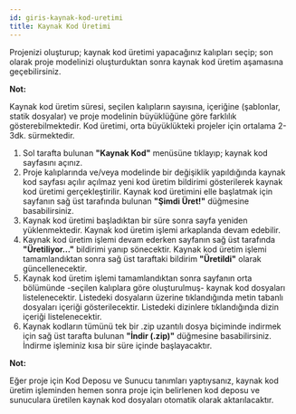 ```yaml
---
id: giris-kaynak-kod-uretimi
title: Kaynak Kod Üretimi
---
```


<a id="aHeaderMenuAnchor" data-header-menu="Docs"></a>

Projenizi oluşturup; kaynak kod üretimi yapacağınız kalıpları seçip; son olarak proje modelinizi oluşturduktan sonra kaynak kod üretim aşamasına geçebilirsiniz.

<div class="panelize-infobox infobox-info">
    <p>
        <strong><i class="fas fa-info-circle"></i> Not:</strong>
    </p>
    <p>Kaynak kod üretim süresi, seçilen kalıpların sayısına, içeriğine (şablonlar, statik dosyalar) ve proje modelinin büyüklüğüne göre farklılık gösterebilmektedir. Kod üretimi, orta büyüklükteki projeler için ortalama 2-3dk. sürmektedir.</p>
</div>

1. Sol tarafta bulunan **"Kaynak Kod"** menüsüne tıklayıp; kaynak kod sayfasını açınız.
2. Proje kalıplarında ve/veya modelinde bir değişiklik yapıldığında kaynak kod sayfası açılır açılmaz yeni kod üretim bildirimi gösterilerek kaynak kod üretimi gerçekleştirilir. Kaynak kod üretimini elle başlatmak için sayfanın sağ üst tarafında bulunan **"Şimdi Üret!"** düğmesine basabilirsiniz.
3. Kaynak kod üretimi başladıktan bir süre sonra sayfa yeniden yüklenmektedir. Kaynak kod üretim işlemi arkaplanda devam edebilir.
4. Kaynak kod üretim işlemi devam ederken sayfanın sağ üst tarafında **"Üretiliyor..."** bildirimi yanıp sönecektir. Kaynak kod üretim işlemi tamamlandıktan sonra sağ üst taraftaki bildirim **"Üretildi"** olarak güncellenecektir.
5. Kaynak kod üretim işlemi tamamlandıktan sonra sayfanın orta bölümünde -seçilen kalıplara göre oluşturulmuş- kaynak kod dosyaları listelenecektir. Listedeki dosyaların üzerine tıklandığında metin tabanlı dosyaları içeriği gösterilecektir. Listedeki dizinlere tıklandığında dizin içeriği listelenecektir.
6. Kaynak kodların tümünü tek bir .zip uzantılı dosya biçiminde indirmek için sağ üst tarafta bulunan **"İndir (.zip)"** düğmesine basabilirsiniz. İndirme işleminiz kısa bir süre içinde başlayacaktır.

<div class="panelize-infobox infobox-info">
    <p>
        <strong><i class="fas fa-info-circle"></i> Not:</strong>
    </p>
    <p>Eğer proje için Kod Deposu ve Sunucu tanımları yaptıysanız, kaynak kod üretim işleminden hemen sonra proje için belirlenen kod deposu ve sunuculara üretilen kaynak kod dosyaları otomatik olarak aktarılacaktır.</p>
</div>